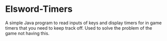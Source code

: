 # Elsword-Timers
A simple Java program to read inputs of keys and display timers for in game timers that you need to keep track off. Used to solve the problem of the game not having this.
